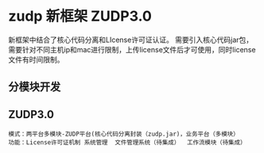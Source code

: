 # zudp 新框架  ZUDP3.0
   新框架中结合了核心代码分离和LIcense许可证认证。
   需要引入核心代码jar包，需要针对不同主机ip和mac进行限制，上传license文件后才可使用，同时license文件有时间限制。
   
## 分模块开发


	
## ZUDP3.0
	模式：两平台多模块-ZUDP平台(核心代码分离封装（zudp.jar)，业务平台（多模块）
	功能：License许可证机制 系统管理  文件管理系统（待集成）  工作流模块（待集成）
